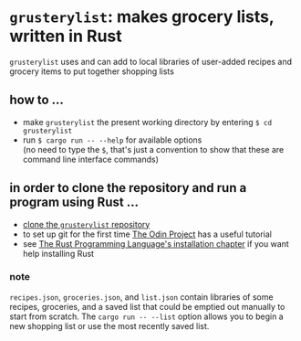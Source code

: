 # `grusterylist`: makes grocery lists, written in Rust  
`grusterylist` uses and can add to local libraries of user-added recipes and grocery items to put together shopping lists
## how to ...
- make `grusterylist` the present working directory by entering `$ cd grusterylist`  
- run `$ cargo run -- --help` for available options  
(no need to type the `$`, that's just a convention to show that these are command line interface commands)
## in order to clone the repository and run a program using Rust ...
- [clone the `grusterylist` repository](https://docs.github.com/en/repositories/creating-and-managing-repositories/cloning-a-repository)
- to set up git for the first time [The Odin Project](https://www.theodinproject.com/paths/foundations/courses/foundations/lessons/setting-up-git) has a useful tutorial
- see [The Rust Programming Language's installation chapter](https://doc.rust-lang.org/book/ch01-01-installation.html) if you want help installing Rust
### note
`recipes.json`, `groceries.json`, and `list.json` contain libraries of some recipes, groceries, and a saved list that could be emptied out manually to start from scratch. The `cargo run -- --list` option allows you to begin a new shopping list or use the most recently saved list.
